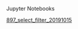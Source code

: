 Jupyter Notebooks

[897_select_filter_20191015](https://nbviewer.jupyter.org/github/leeborio/paginas/blob/master/cognitiveclass/897_select_filter_20191015.ipynb)
